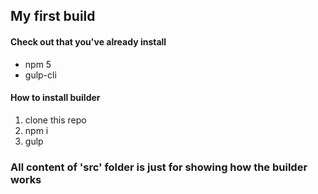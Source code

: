 ## My first build

#### Check out that you've already install
* npm 5
* gulp-cli 

#### How to install builder
1. clone this repo
2. npm i
3. gulp

### All content of 'src' folder is just for showing how the builder works